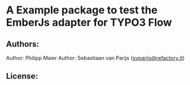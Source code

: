 A Example package to test the EmberJs adapter for TYPO3 Flow
============================================================

Authors:
--------

Author: Philipp Maier
Author: Sebastiaan van Parijs (<svparijs@refactory.it>)

License:
--------
